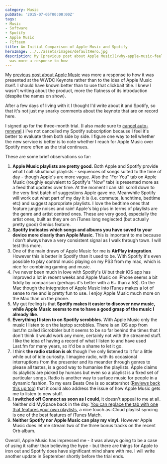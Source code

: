 ```yaml
---
category: Music
pubDate: '2015-07-05T00:00:00Z'
tags:
- Music
- Software
- Spotify
- Apple Music
- Fifteen
title: An Initial Comparison of Apple Music and Spotify
heroImage: ../../assets/images/defaultHero.jpg
description: My [previous post about Apple Music](/why-apple-music-feels-like-a-fail/)
  was more a response to how
---
```

My [previous post about Apple Music](/why-apple-music-feels-like-a-fail/) was more a response to how it was presented at the WWDC Keynote rather than to the idea of Apple Music itself. I should have known better than to use that clickbait title. I knew I wasn't writing about the product, more the flatness of its introduction (despite the names on show). 

After a few days of living with it I thought I'd write about it and Spotify, so that it's not just my snarky comments about the keynote that are on record here.

I signed up for the three-month trial. (I also made sure to [cancel auto-renewal](http://www.macworld.com/article/2942713/how-to-stop-apple-music-from-automatically-renewing-your-membership.html).) I've not cancelled my Spotify subscription because I feel it's better to evaluate them both side by side. I figure one way to tell whether the new service is better is to note whether I reach for Apple Music over Spotify more often as the trial continues.

These are some brief observations so far:
  1. **Apple Music playlists are pretty good.** Both Apple and Spotify provide what I call situational playlists - sequences of songs suited to the time of day - though Apple's are more vague. Also the "For You" tab on Apple Music (roughly equivalent to Spotify's "Now" tab) is presented more as a feed that updates over time. At the moment I can still scroll down to the very first batch of suggestions Apple gave me. Meanwhile Spotify will work out what part of my day it is (i.e. commute, lunchtime, bedtime etc) and suggest appropriate playlists. I love the bedtime ones that feature jungle noises and rain! Apple's big plus in terms of playlists are the genre and artist centred ones. These are very good, especially the artist ones, built as they are on iTunes long neglected (but actually pretty good) Genius feature.
  2. **Spotify indicates which songs and albums you have saved to your device more clearly than Apple Music.** This is important to me because I don't always have a very consistent signal as I walk through town. I will test this more.
  3. One of the main draws of Apple Music for me is **AirPlay integration**. However this is better in Spotify than it used to be. With Spotify it's even possible to play control music playing on my PS3 from my mac, which is nice for combining gaming and music.
  4. I've never been much in love with Spotify's _UI_ but their iOS app has improved a lot in recent weeks and Apple Music on iPhone seems a bit fiddly by comparison (perhaps it's better with a 6+ than a 5S). On the Mac though the integration of Apple Music into iTunes makes a lot of sense to me and is pretty fun to use. I enjoy Apple Music much more on the Mac than on the phone.
  5. My gut feeling is that **Spotify makes it easier to discover new music, while Apple Music seems to me to have a good grasp of the music I already like**. 
  6. **Everything I listen to on Spotify scrobbles.** With Apple Music only the music I listen to on the laptop scrobbles. There is an iOS app from last.fm called iScrobbler but it seems to be so far behind the times that I don't think it would work any more, certainly not with the streamed stuff. I like the idea of having a record of what I listen to and have used Last.fm for many years, so it'd be a shame to let it go.
  7. I think **the radio station is ok** though I've only listened to it for a little while out of idle curiosity. I imagine radio, with its occasional interruptions from the presenter and its meander through genres to please all tastes, is a good way to humanise the playlists. Apple claims its playlists are picked by humans but even so a playlist is a fixed set of particular songs. Radio is another way to surface music for people in a dynamic fashion. To my ears Beats One is so scattershot ([Reviews back this up too](http://www.theverge.com/2015/7/2/8883215/beats-1-radio-apple-music-zane-lowe-first-24)) that it could also address the issue of how Apple Music gets me to listen to new stuff.
  8. **I switched off Connect as soon as I could**, it doesn't appeal to me at all. Neither did MySpace back in the day. [You can replace the tab with one that features your own playlists](http://www.cnet.com/how-to/replace-the-connect-tab-with-playlists-in-music-on-ios-8-4/), a nice touch as iCloud playlist syncing is one of the best features of iTunes Match.
  9. **Neither Spotify nor Apple Music can play my vinyl.** However Apple Music does let me stream two of the three bonus tracks on the recent Orb album.

Overall, Apple Music has impressed me - it was always going to be a case of using it rather than believing the hype - but there are things for Apple to iron out and Spotify does have significant mind share with me. I will write another update in September shortly before the trial ends.